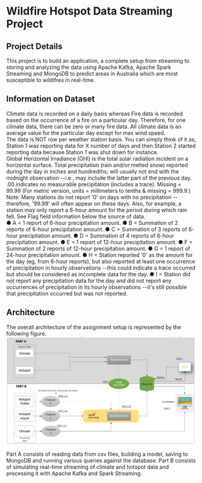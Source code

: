 # Wildfire Hotspot Data Streaming Project

## Project Details
This project is to build an application, a complete setup from streaming to storing and analyzing the data  using Apache Kafka, Apache Spark Streaming and MongoDB to predict areas in Australia which are most susceptible to wildifres in real-time.

## Information on Dataset
Climate data is recorded on a daily basis whereas Fire data is recorded based on the occurrence of a fire on a particular day. Therefore, for one climate data, there can be zero or many fire data. All climate data is an average value for the particular day except for max wind speed.  
The data is NOT row per weather station basis. You can simply think of it as, Station 1 was reporting data for X number of days and then Station 2 started reporting data because Station 1 was shut down for instance.  
Global Horizontal Irradiance (GHI) is the total solar radiation incident on a horizontal surface.
Total precipitation (rain and/or melted snow) reported during the day in inches and hundredths; will usually not end with the midnight observation --i.e., may include the latter part of the previous day.  
.00 indicates no measurable precipitation (includes a trace). Missing = 99.99 (For metric version, units = millimeters to tenths & missing = 999.9.)
Note: Many stations do not report '0' on days with no precipitation --therefore, '99.99' will often appear on these days. Also, for example, a station may only report a 6-hour amount for the period during which rain fell. See Flag field information below the source of data.  
● A = 1 report of 6-hour precipitation amount.
● B = Summation of 2 reports of 6-hour precipitation amount.
● C = Summation of 3 reports of 6-hour precipitation amount.
● D = Summation of 4 reports of 6-hour precipitation amount.
● E = 1 report of 12-hour precipitation amount.
● F = Summation of 2 reports of 12-hour precipitation amount.
● G = 1 report of 24-hour precipitation amount.
● H = Station reported '0' as the amount for the day (eg, from 6-hour reports), but also reported at least one occurrence of precipitation in hourly observations --this could indicate a trace occurred but should be considered as incomplete data for the day.
● I = Station did not report any precipitation data for the day and did not report any occurrences of precipitation in its hourly observations --it's still possible that precipitation occurred but was not reported.

## Architecture
The overall architecture of the assignment setup is represented by the following figure.
![](Images/Architecture.png)

Part A consists of reading data from csv files, building a model, saving to MongoDB and running various queries against the database. 
Part B consists of simulating real-time streaming of climate and hotspot data and processing it with Apache Kafka and Spark Streaming.
